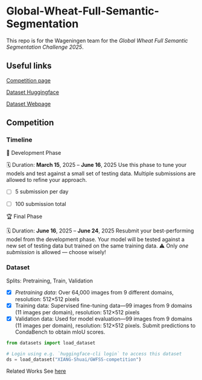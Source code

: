 # Global-Wheat-Full-Semantic-Segmentation

This repo is for the Wageningen team for the *Global Wheat Full Semantic Segmentation Challenge 2025*.

## Useful links
[Competition page](https://www.codabench.org/competitions/5905/#/pages-tab)

[Dataset Huggingface](https://huggingface.co/datasets/XIANG-Shuai/GWFSS-competition)

[Dataset Webpage](https://www.global-wheat.com/)

## Competition

### Timeline
🚀 Development Phase

🗓️ Duration: **March 15**, 2025 – **June 16**, 2025
Use this phase to tune your models and test against a small set of testing data.
Multiple submissions are allowed to refine your approach.

- [ ] 5 submission per day
- [ ] 100 submission total


🏆 Final Phase

🗓️ Duration: **June 16**, 2025 – **June 24**, 2025
Resubmit your best-performing model from the development phase.
Your model will be tested against a new set of testing data but trained on the same training data.
⚠️ Only *one submission* is allowed — choose wisely!

### Dataset
Splits: Pretraining, Train, Validation
- [x] *Pretraining data*: Over 64,000 images from 9 different domains, resolution: 512×512 pixels
- [x] Training data: Supervised fine-tuning data—99 images from 9 domains (11 images per domain), resolution: 512×512 pixels
- [x] Validation data: Used for model evaluation—99 images from 9 domains (11 images per domain), resolution: 512×512 pixels. Submit predictions to CondaBench to obtain mIoU scores.

```python
from datasets import load_dataset

# Login using e.g. `huggingface-cli login` to access this dataset
ds = load_dataset("XIANG-Shuai/GWFSS-competition")
```

Related Works
See [here]()



